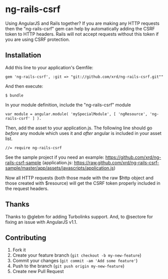 # ng-rails-csrf

Using AngularJS and Rails together? If you are making any HTTP requests then the "ng-rails-csrf" gem can help by automatically adding the CSRF token to HTTP headers. Rails will not accept requests without this token if you are using CSRF protection.

## Installation

Add this line to your application's Gemfile:

    gem 'ng-rails-csrf', :git => "git://github.com/xrd/ng-rails-csrf.git""

And then execute:

    $ bundle

In your module definition, include the "ng-rails-csrf" module

    var module = angular.module( 'mySpecialModule', [ 'ngResource', 'ng-rails-csrf' ] ).

Then, add the asset to your application.js. The following line should go *before* any module which uses it and *after* angular is included in your asset list. 

    //= require ng-rails-csrf

See the sample project if you need an example: https://github.com/xrd/ng-rails-csrf-sample (application.js: https://raw.github.com/xrd/ng-rails-csrf-sample/master/app/assets/javascripts/application.js)

Now all HTTP requests (both those made with the raw $http object and those created with $resource) will get the CSRF token properly included in the request headers.

## Thanks

Thanks to @glebm for adding Turbolinks support. And, to @sectore for fixing an issue with AngularJS v1.1.

## Contributing

1. Fork it
2. Create your feature branch (`git checkout -b my-new-feature`)
3. Commit your changes (`git commit -am 'Add some feature'`)
4. Push to the branch (`git push origin my-new-feature`)
5. Create new Pull Request
